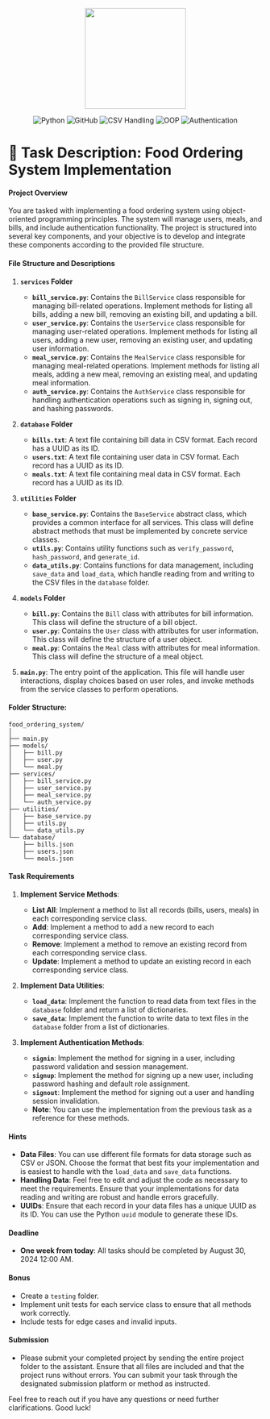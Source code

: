 <p align="center">
  <img wi
    dth ="400" height="200" src="https://github.com/user-attachments/assets/ce879010-cde2-42cb-a058-aea97a501aa2">
</p>

<p align="center">
  <img src="https://img.shields.io/badge/Python-%203.x-%20blue" alt="Python">
  <img src="https://img.shields.io/badge/GitHub-%20Repository-blue" alt="GitHub">
  <img src="https://img.shields.io/badge/CSV%20Handling-%20Active-brightgreen" alt="CSV Handling">
  <img src="https://img.shields.io/badge/OOP%20Project-%20Active-blue" alt="OOP">
  <img src="https://img.shields.io/badge/Authentication-%20Implemented-green" alt="Authentication">
</p>

# 🍔 Task Description: Food Ordering System Implementation

#### **Project Overview**

You are tasked with implementing a food ordering system using object-oriented programming principles. The system will manage users, meals, and bills, and include authentication functionality. The project is structured into several key components, and your objective is to develop and integrate these components according to the provided file structure.

#### **File Structure and Descriptions**

1. **`services` Folder**

   - **`bill_service.py`**: Contains the `BillService` class responsible for managing bill-related operations. Implement methods for listing all bills, adding a new bill, removing an existing bill, and updating a bill.
   - **`user_service.py`**: Contains the `UserService` class responsible for managing user-related operations. Implement methods for listing all users, adding a new user, removing an existing user, and updating user information.
   - **`meal_service.py`**: Contains the `MealService` class responsible for managing meal-related operations. Implement methods for listing all meals, adding a new meal, removing an existing meal, and updating meal information.
   - **`auth_service.py`**: Contains the `AuthService` class responsible for handling authentication operations such as signing in, signing out, and hashing passwords.

2. **`database` Folder**

   - **`bills.txt`**: A text file containing bill data in CSV format. Each record has a UUID as its ID.
   - **`users.txt`**: A text file containing user data in CSV format. Each record has a UUID as its ID.
   - **`meals.txt`**: A text file containing meal data in CSV format. Each record has a UUID as its ID.

3. **`utilities` Folder**

   - **`base_service.py`**: Contains the `BaseService` abstract class, which provides a common interface for all services. This class will define abstract methods that must be implemented by concrete service classes.
   - **`utils.py`**: Contains utility functions such as `verify_password`, `hash_password`, and `generate_id`.
   - **`data_utils.py`**: Contains functions for data management, including `save_data` and `load_data`, which handle reading from and writing to the CSV files in the `database` folder.

4. **`models` Folder**

   - **`bill.py`**: Contains the `Bill` class with attributes for bill information. This class will define the structure of a bill object.
   - **`user.py`**: Contains the `User` class with attributes for user information. This class will define the structure of a user object.
   - **`meal.py`**: Contains the `Meal` class with attributes for meal information. This class will define the structure of a meal object.

5. **`main.py`**: The entry point of the application. This file will handle user interactions, display choices based on user roles, and invoke methods from the service classes to perform operations.

#### **Folder Structure:**
```
food_ordering_system/
│
├── main.py
├── models/
│   ├── bill.py
│   ├── user.py
│   └── meal.py
├── services/
│   ├── bill_service.py
│   ├── user_service.py
│   ├── meal_service.py
│   └── auth_service.py
├── utilities/
│   ├── base_service.py
│   ├── utils.py
│   └── data_utils.py
└── database/
    ├── bills.json
    ├── users.json
    └── meals.json
```
#### **Task Requirements**

1. **Implement Service Methods**:

   - **List All**: Implement a method to list all records (bills, users, meals) in each corresponding service class.
   - **Add**: Implement a method to add a new record to each corresponding service class.
   - **Remove**: Implement a method to remove an existing record from each corresponding service class.
   - **Update**: Implement a method to update an existing record in each corresponding service class.

2. **Implement Data Utilities**:
   - **`load_data`**: Implement the function to read data from text files in the `database` folder and return a list of dictionaries.
   - **`save_data`**: Implement the function to write data to text files in the `database` folder from a list of dictionaries.

3. **Implement Authentication Methods**:
   - **`signin`**: Implement the method for signing in a user, including password validation and session management.
   - **`signup`**: Implement the method for signing up a new user, including password hashing and default role assignment.
   - **`signout`**: Implement the method for signing out a user and handling session invalidation.
   - **Note**: You can use the implementation from the previous task as a reference for these methods.


#### **Hints**

- **Data Files**: You can use different file formats for data storage such as CSV or JSON. Choose the format that best fits your implementation and is easiest to handle with the `load_data` and `save_data` functions.
- **Handling Data**: Feel free to edit and adjust the code as necessary to meet the requirements. Ensure that your implementations for data reading and writing are robust and handle errors gracefully.
- **UUIDs**: Ensure that each record in your data files has a unique UUID as its ID. You can use the Python `uuid` module to generate these IDs.

#### **Deadline**

- **One week from today**: All tasks should be completed by August 30, 2024 12:00 AM.

#### **Bonus**

- Create a `testing` folder.
- Implement unit tests for each service class to ensure that all methods work correctly.
- Include tests for edge cases and invalid inputs.

#### **Submission**

- Please submit your completed project by sending the entire project folder to the assistant. Ensure that all files are included and that the project runs without errors. You can submit your task through the designated submission platform or method as instructed.

Feel free to reach out if you have any questions or need further clarifications. Good luck!

